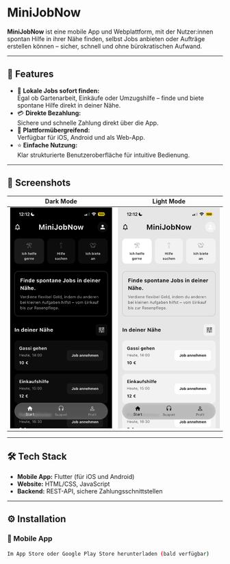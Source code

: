# MiniJobNow

**MiniJobNow** ist eine mobile App und Webplattform, mit der Nutzer:innen spontan Hilfe in ihrer Nähe finden, selbst Jobs anbieten oder Aufträge erstellen können – sicher, schnell und ohne bürokratischen Aufwand.

---

## 🚀 Features

- 📍 **Lokale Jobs sofort finden:**  
  Egal ob Gartenarbeit, Einkäufe oder Umzugshilfe – finde und biete spontane Hilfe direkt in deiner Nähe.
- 💳 **Direkte Bezahlung:**  
  Sichere und schnelle Zahlung direkt über die App.
- 📱 **Plattformübergreifend:**  
  Verfügbar für iOS, Android und als Web-App.
- ⭐ **Einfache Nutzung:**  
  Klar strukturierte Benutzeroberfläche für intuitive Bedienung.

---

## 📸 Screenshots

| Dark Mode | Light Mode |
|-----------|------------|
| <img src="bilder/dark.jpg" alt="Dark Mode" width="300"/> | <img src="bilder/light.jpg" alt="Light Mode" width="300"/> |

---

## 🛠️ Tech Stack

- **Mobile App:** Flutter (für iOS und Android)
- **Website:** HTML/CSS, JavaScript
- **Backend:** REST-API, sichere Zahlungsschnittstellen

---

## ⚙️ Installation

### 📱 Mobile App

```bash
Im App Store oder Google Play Store herunterladen (bald verfügbar)
